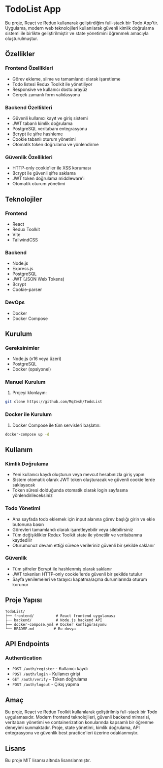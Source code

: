 # TodoList App

Bu proje, React ve Redux kullanarak geliştirdiğim full-stack bir Todo App'tir. Uygulama, modern web teknolojileri kullanılarak güvenli kimlik doğrulama sistemi ile birlikte geliştirilmiştir ve state yönetimini öğrenmek amacıyla oluşturulmuştur.

## Özellikler

### Frontend Özellikleri

- Görev ekleme, silme ve tamamlandı olarak işaretleme
- Todo listesi Redux Toolkit ile yönetiliyor
- Responsive ve kullanıcı dostu arayüz
- Gerçek zamanlı form validasyonu

### Backend Özellikleri

- Güvenli kullanıcı kayıt ve giriş sistemi
- JWT tabanlı kimlik doğrulama
- PostgreSQL veritabanı entegrasyonu
- Bcrypt ile şifre hashleme
- Cookie tabanlı oturum yönetimi
- Otomatik token doğrulama ve yönlendirme

### Güvenlik Özellikleri

- HTTP-only cookie'ler ile XSS koruması
- Bcrypt ile güvenli şifre saklama
- JWT token doğrulama middleware'i
- Otomatik oturum yönetimi

## Teknolojiler

### Frontend

- React
- Redux Toolkit
- Vite
- TailwindCSS

### Backend

- Node.js
- Express.js
- PostgreSQL
- JWT (JSON Web Tokens)
- Bcrypt
- Cookie-parser

### DevOps

- Docker
- Docker Compose

## Kurulum

### Gereksinimler

- Node.js (v16 veya üzeri)
- PostgreSQL
- Docker (opsiyonel)

### Manuel Kurulum

1. Projeyi klonlayın:

```bash
git clone https://github.com/MqZesh/TodoList
```

### Docker ile Kurulum

1. Docker Compose ile tüm servisleri başlatın:

```bash
docker-compose up -d
```

## Kullanım

### Kimlik Doğrulama

- Yeni kullanıcı kaydı oluşturun veya mevcut hesabınızla giriş yapın
- Sistem otomatik olarak JWT token oluşturacak ve güvenli cookie'lerde saklayacak
- Token süresi dolduğunda otomatik olarak login sayfasına yönlendirileceksiniz

### Todo Yönetimi

- Ana sayfada todo eklemek için input alanına görev başlığı girin ve ekle butonuna basın
- Görevleri tamamlandı olarak işaretleyebilir veya silebilirsiniz
- Tüm değişiklikler Redux Toolkit state ile yönetilir ve veritabanına kaydedilir
- Oturumunuz devam ettiği sürece verileriniz güvenli bir şekilde saklanır

### Güvenlik

- Tüm şifreler Bcrypt ile hashlenmiş olarak saklanır
- JWT tokenları HTTP-only cookie'lerde güvenli bir şekilde tutulur
- Sayfa yenilemeleri ve tarayıcı kapatma/açma durumlarında oturum korunur

## Proje Yapısı

```
TodoList/
├── frontend/          # React frontend uygulaması
├── backend/           # Node.js backend API
├── docker-compose.yml # Docker konfigürasyonu
└── README.md         # Bu dosya
```

## API Endpoints

### Authentication

- `POST /auth/register` - Kullanıcı kaydı
- `POST /auth/login` - Kullanıcı girişi
- `GET /auth/verify` - Token doğrulama
- `POST /auth/logout` - Çıkış yapma

## Amaç

Bu proje, React ve Redux Toolkit kullanılarak geliştirilmiş full-stack bir Todo uygulamasıdır. Modern frontend teknolojileri, güvenli backend mimarisi, veritabanı yönetimi ve containerization konularında kapsamlı bir öğrenme deneyimi sunmaktadır. Proje, state yönetimi, kimlik doğrulama, API entegrasyonu ve güvenlik best practice'leri üzerine odaklanmıştır.

## Lisans

Bu proje MIT lisansı altında lisanslanmıştır.
